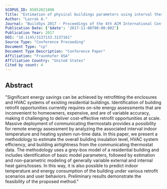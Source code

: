 ```yaml
---
SCOPUS_ID: 85052021808
Title: "Estimation of physical buildings parameters using interval thermostat data"
Author: "Lazrak A."
Journal: "BuildSys 2017 - Proceedings of the 4th ACM International Conference on Systems for Energy-Efficient Built Environments"
Publication Date: {'$date': '2017-11-08T00:00:00Z'}
Publication Year: 2017
DOI: "10.1145/3137133.3137161"
Source Type: "Conference Proceeding"
Document Type: "cp"
Document Type Description: "Conference Paper"
Affiliation: "Fraunhofer USA"
Affiliation Country: "United States"
Cited by count: 4
---
```


## Abstract
"Significant energy savings can be achieved by retrofitting the enclosures and HVAC systems of existing residential buildings. Identification of building retrofit opportunities currently requires on-site energy assessments that are inconvenient to homeowners, expensive, and are of variable accuracy, making it challenging to deliver cost-effective retrofit opportunities at scale. Massive deployment of communicating thermostats provides a possibility for remote energy assessment by analyzing the associated interval indoor temperature and heating system run-time data. In this paper, we present a methodology to estimate the overall building insulation level, HVAC system efficiency, and building airtightness from the communicating thermostat data. The methodology uses a grey-box model of a residential building and includes identification of basic model parameters, followed by estimation and non-parametric modeling of generally variable external and internal heat gains/losses. In this way, it is also possible to predict indoor temperature and energy consumption of the building under various retrofit scenarios and user behaviors. Preliminary results demonstrate the feasibility of the proposed method."
